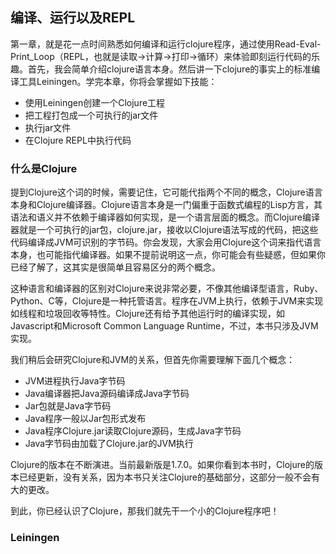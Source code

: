 ## 编译、运行以及REPL ##

第一章，就是花一点时间熟悉如何编译和运行clojure程序，通过使用Read-Eval-Print_Loop（REPL，也就是读取->计算->打印->循环）来体验即刻运行代码的乐趣。首先，我会简单介绍clojure语言本身。然后讲一下clojure的事实上的标准编译工具Leiningen。学完本章，你将会掌握如下技能：

* 使用Leiningen创建一个Clojure工程
* 把工程打包成一个可执行的jar文件
* 执行jar文件
* 在Clojure REPL中执行代码

### 什么是Clojure ###

提到Clojure这个词的时候，需要记住，它可能代指两个不同的概念，Clojure语言本身和Clojure编译器。Clojure语言本身是一门偏重于函数式编程的Lisp方言，其语法和语义并不依赖于编译器如何实现，是一个语言层面的概念。而Clojure编译器就是一个可执行的jar包，clojure.jar，接收以Clojure语法写成的代码，把这些代码编译成JVM可识别的字节码。你会发现，大家会用Clojure这个词来指代语言本身，也可能指代编译器。如果不提前说明这一点，你可能会有些疑惑，但如果你已经了解了，这其实是很简单且容易区分的两个概念。

这种语言和编译器的区别对Clojure来说非常必要，不像其他编译型语言，Ruby、Python、C等，Clojure是一种托管语言。程序在JVM上执行，依赖于JVM来实现如线程和垃圾回收等特性。Clojure还有给予其他运行时的编译实现，如Javascript和Microsoft Common Language Runtime，不过，本书只涉及JVM实现。

我们稍后会研究Clojure和JVM的关系，但首先你需要理解下面几个概念：

* JVM进程执行Java字节码
* Java编译器把Java源码编译成Java字节码
* Jar包就是Java字节码
* Java程序一般以Jar包形式发布
* Java程序Clojure.jar读取Clojure源码，生成Java字节码
* Java字节码由加载了Clojure.jar的JVM执行

Clojure的版本在不断演进。当前最新版是1.7.0。如果你看到本书时，Clojure的版本已经更新，没有关系，因为本书只关注Clojure的基础部分，这部分一般不会有大的更改。

到此，你已经认识了Clojure，那我们就先干一个小的Clojure程序吧！


### Leiningen ###


